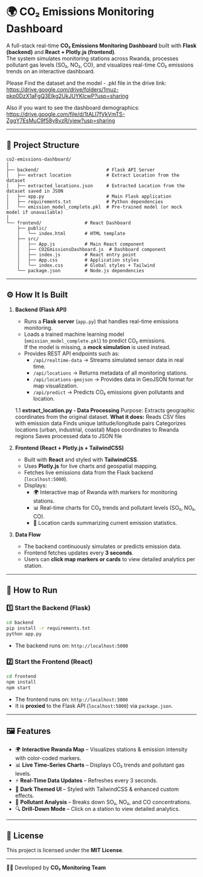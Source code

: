 # 🌍 CO₂ Emissions Monitoring Dashboard

A full-stack real-time **CO₂ Emissions Monitoring Dashboard** built with **Flask (backend)** and **React + Plotly.js (frontend)**.  
The system simulates monitoring stations across Rwanda, processes pollutant gas levels (SO₂, NO₂, CO), and visualizes real-time CO₂ emissions trends on an interactive dashboard.

Please Find the dataset and the model - .pkl file in the drive link: https://drive.google.com/drive/folders/1muz-pkp0DzX1aFgQ3Elkg2UkJUYKlcwP?usp=sharing

Also if you want to see the dashboard demographics: https://drive.google.com/file/d/1tALl7fVkVmTS-ZggY7EsMuC9f58y8vzR/view?usp=sharing

---

## 📌 Project Structure

```
co2-emissions-dashboard/
│
├── backend/                         # Flask API Server
│   ├── extract location             # Extract Location from the dataset
│   ├── extracted_locations.json     # Extracted Location from the dataset saved in JSON
│   ├── app.py                       # Main Flask application
│   ├── requirements.txt             # Python dependencies  
│   └── emission_model_complete.pkl  # Pre-trained model (or mock model if unavailable)
│
└── frontend/                # React Dashboard  
    ├── public/
    │   └── index.html       # HTML template
    ├── src/
    │   ├── App.js           # Main React component
    │   ├── CO2EmissionsDashboard.js  # Dashboard component
    │   ├── index.js         # React entry point
    │   ├── App.css          # Application styles
    │   └── index.css        # Global styles + Tailwind
    └── package.json         # Node.js dependencies
```

---

## ⚙️ How It Is Built

1. **Backend (Flask API)**
   - Runs a **Flask server** (`app.py`) that handles real-time emissions monitoring.
   - Loads a trained machine learning model (`emission_model_complete.pkl`) to predict CO₂ emissions.  
     If the model is missing, a **mock simulation** is used instead.
   - Provides REST API endpoints such as:
     - `/api/realtime-data` → Streams simulated sensor data in real time.
     - `/api/locations` → Returns metadata of all monitoring stations.
     - `/api/locations-geojson` → Provides data in GeoJSON format for map visualization.
     - `/api/predict` → Predicts CO₂ emissions given pollutants and location.
       
    1.1 **extract_location.py - Data Processing**
         Purpose: Extracts geographic coordinates from the original dataset.
        **What it does:**
         Reads CSV files with emission data
         Finds unique latitude/longitude pairs
         Categorizes locations (urban, industrial, coastal)
         Maps coordinates to Rwanda regions
         Saves processed data to JSON file

2. **Frontend (React + Plotly.js + TailwindCSS)**
   - Built with **React** and styled with **TailwindCSS**.
   - Uses **Plotly.js** for live charts and geospatial mapping.
   - Fetches live emissions data from the Flask backend (`localhost:5000`).
   - Displays:
     - 🌍 Interactive map of Rwanda with markers for monitoring stations.
     - 📊 Real-time charts for CO₂ trends and pollutant levels (SO₂, NO₂, CO).
     - 📡 Location cards summarizing current emission statistics.

3. **Data Flow**
   - The backend continuously simulates or predicts emission data.
   - Frontend fetches updates every **3 seconds**.
   - Users can **click map markers or cards** to view detailed analytics per station.

---

## 🚀 How to Run

### 1️⃣ Start the Backend (Flask)
```bash
cd backend
pip install -r requirements.txt
python app.py
```
- The backend runs on: `http://localhost:5000`

### 2️⃣ Start the Frontend (React)
```bash
cd frontend
npm install
npm start
```
- The frontend runs on: `http://localhost:3000`  
- It is **proxied** to the Flask API (`localhost:5000`) via `package.json`.

---

## 🖼️ Features

- 🌍 **Interactive Rwanda Map** – Visualizes stations & emission intensity with color-coded markers.  
- 📊 **Live Time-Series Charts** – Displays CO₂ trends and pollutant gas levels.  
- ⚡ **Real-Time Data Updates** – Refreshes every 3 seconds.  
- 🎨 **Dark Themed UI** – Styled with TailwindCSS & enhanced custom effects.  
- 🧪 **Pollutant Analysis** – Breaks down SO₂, NO₂, and CO concentrations.  
- 🔍 **Drill-Down Mode** – Click on a station to view detailed analytics.  

---

## 📜 License
This project is licensed under the **MIT License**.

---

👨‍💻 Developed by **CO₂ Monitoring Team**
